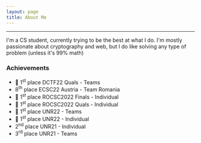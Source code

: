 ```yaml
---
layout: page
title: About Me
---
```

---
I'm a CS student, currently trying to be the best at what I do.
I'm mostly passionate about cryptography and web, but I do like solving any type of problem (unless it's 99% math)

### Achievements

* 👑 1<sup>st</sup> place DCTF22 Quals - Teams
* 8<sup>th</sup> place ECSC22 Austria - Team Romania
* 👑 1<sup>st</sup> place ROCSC2022 Finals - Individual
* 👑 1<sup>st</sup> place ROCSC2022 Quals - Individual
* 👑 1<sup>st</sup> place UNR22 - Teams
* 👑 1<sup>st</sup> place UNR22 - Individual
* 2<sup>nd</sup> place UNR21 - Individual
* 3<sup>rd</sup> place UNR21 - Teams
